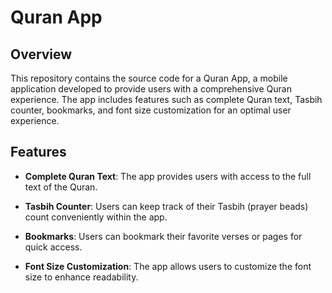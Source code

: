 # Quran App 

## Overview

This repository contains the source code for a Quran App, a mobile application developed to provide users with a comprehensive Quran experience. The app includes features such as complete Quran text, Tasbih counter, bookmarks, and font size customization for an optimal user experience.


## Features

- **Complete Quran Text**: The app provides users with access to the full text of the Quran.

- **Tasbih Counter**: Users can keep track of their Tasbih (prayer beads) count conveniently within the app.

- **Bookmarks**: Users can bookmark their favorite verses or pages for quick access.

- **Font Size Customization**: The app allows users to customize the font size to enhance readability.
